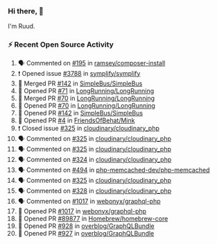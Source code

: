 ### Hi there, 👋

I'm Ruud.
 
### :zap: Recent Open Source Activity

<!--START_SECTION:activity-->
1. 🗣 Commented on [#195](https://github.com/ramsey/composer-install/issues/195) in [ramsey/composer-install](https://github.com/ramsey/composer-install)
2. ❗️ Opened issue [#3788](https://github.com/symplify/symplify/issues/3788) in [symplify/symplify](https://github.com/symplify/symplify)
3. 🎉 Merged PR [#142](https://github.com/SimpleBus/SimpleBus/pull/142) in [SimpleBus/SimpleBus](https://github.com/SimpleBus/SimpleBus)
4. 💪 Opened PR [#71](https://github.com/LongRunning/LongRunning/pull/71) in [LongRunning/LongRunning](https://github.com/LongRunning/LongRunning)
5. 🎉 Merged PR [#70](https://github.com/LongRunning/LongRunning/pull/70) in [LongRunning/LongRunning](https://github.com/LongRunning/LongRunning)
6. 💪 Opened PR [#70](https://github.com/LongRunning/LongRunning/pull/70) in [LongRunning/LongRunning](https://github.com/LongRunning/LongRunning)
7. 💪 Opened PR [#142](https://github.com/SimpleBus/SimpleBus/pull/142) in [SimpleBus/SimpleBus](https://github.com/SimpleBus/SimpleBus)
8. 💪 Opened PR [#4](https://github.com/FriendsOfBehat/Mink/pull/4) in [FriendsOfBehat/Mink](https://github.com/FriendsOfBehat/Mink)
9. ❗️ Closed issue [#325](https://github.com/cloudinary/cloudinary_php/issues/325) in [cloudinary/cloudinary_php](https://github.com/cloudinary/cloudinary_php)
10. 🗣 Commented on [#325](https://github.com/cloudinary/cloudinary_php/issues/325) in [cloudinary/cloudinary_php](https://github.com/cloudinary/cloudinary_php)
11. 🗣 Commented on [#325](https://github.com/cloudinary/cloudinary_php/issues/325) in [cloudinary/cloudinary_php](https://github.com/cloudinary/cloudinary_php)
12. 🗣 Commented on [#324](https://github.com/cloudinary/cloudinary_php/issues/324) in [cloudinary/cloudinary_php](https://github.com/cloudinary/cloudinary_php)
13. 🗣 Commented on [#494](https://github.com/php-memcached-dev/php-memcached/issues/494) in [php-memcached-dev/php-memcached](https://github.com/php-memcached-dev/php-memcached)
14. 🗣 Commented on [#325](https://github.com/cloudinary/cloudinary_php/issues/325) in [cloudinary/cloudinary_php](https://github.com/cloudinary/cloudinary_php)
15. 🗣 Commented on [#328](https://github.com/cloudinary/cloudinary_php/issues/328) in [cloudinary/cloudinary_php](https://github.com/cloudinary/cloudinary_php)
16. 🗣 Commented on [#1017](https://github.com/webonyx/graphql-php/issues/1017) in [webonyx/graphql-php](https://github.com/webonyx/graphql-php)
17. 💪 Opened PR [#1017](https://github.com/webonyx/graphql-php/pull/1017) in [webonyx/graphql-php](https://github.com/webonyx/graphql-php)
18. 💪 Opened PR [#89877](https://github.com/Homebrew/homebrew-core/pull/89877) in [Homebrew/homebrew-core](https://github.com/Homebrew/homebrew-core)
19. 💪 Opened PR [#928](https://github.com/overblog/GraphQLBundle/pull/928) in [overblog/GraphQLBundle](https://github.com/overblog/GraphQLBundle)
20. 💪 Opened PR [#927](https://github.com/overblog/GraphQLBundle/pull/927) in [overblog/GraphQLBundle](https://github.com/overblog/GraphQLBundle)
<!--END_SECTION:activity-->
